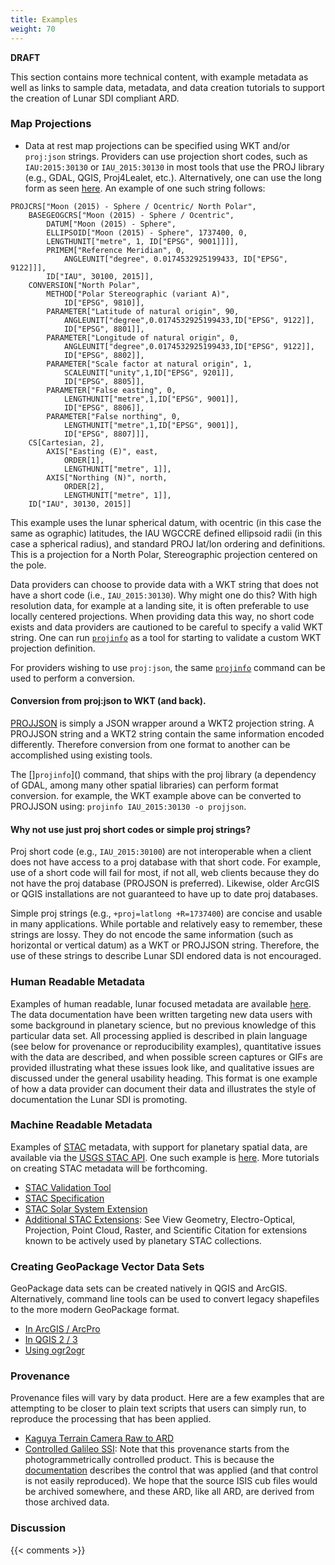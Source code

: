 ```yaml
---
title: Examples
weight: 70
---
```


**DRAFT**

This section contains more technical content, with example metadata as well as links to sample data, metadata, and data creation tutorials to support the creation of Lunar SDI compliant ARD.

### Map Projections
- Data at rest map projections can be specified using WKT and/or `proj:json` strings. Providers can use projection short codes, such as `IAU:2015:30130` or `IAU_2015:30130` in most tools that use the PROJ library (e.g., GDAL, QGIS, Proj4Lealet, etc.). Alternatively, one can use the long form as seen [here](http://voparis-vespa-crs.obspm.fr:8080/web/moon.html). An example of one such string follows:

```
PROJCRS["Moon (2015) - Sphere / Ocentric/ North Polar",
    BASEGEOGCRS["Moon (2015) - Sphere / Ocentric",
        DATUM["Moon (2015) - Sphere",
    	ELLIPSOID["Moon (2015) - Sphere", 1737400, 0,
		LENGTHUNIT["metre", 1, ID["EPSG", 9001]]]],
    	PRIMEM["Reference Meridian", 0,
            ANGLEUNIT["degree", 0.0174532925199433, ID["EPSG", 9122]]],
        ID["IAU", 30100, 2015]],
    CONVERSION["North Polar",
        METHOD["Polar Stereographic (variant A)",
            ID["EPSG", 9810]],
        PARAMETER["Latitude of natural origin", 90,
            ANGLEUNIT["degree",0.0174532925199433,ID["EPSG", 9122]],
            ID["EPSG", 8801]],
		PARAMETER["Longitude of natural origin", 0,
            ANGLEUNIT["degree",0.0174532925199433,ID["EPSG", 9122]],
            ID["EPSG", 8802]],
		PARAMETER["Scale factor at natural origin", 1,
            SCALEUNIT["unity",1,ID["EPSG", 9201]],
            ID["EPSG", 8805]],
		PARAMETER["False easting", 0,
            LENGTHUNIT["metre",1,ID["EPSG", 9001]],
            ID["EPSG", 8806]],
		PARAMETER["False northing", 0,
            LENGTHUNIT["metre",1,ID["EPSG", 9001]],
            ID["EPSG", 8807]]],
    CS[Cartesian, 2],
        AXIS["Easting (E)", east,
            ORDER[1],
            LENGTHUNIT["metre", 1]],
        AXIS["Northing (N)", north,
            ORDER[2],
            LENGTHUNIT["metre", 1]],
    ID["IAU", 30130, 2015]]
```

This example uses the lunar spherical datum, with ocentric (in this case the same as ographic) latitudes, the IAU WGCCRE defined ellipsoid radii (in this case a spherical radius), and standard PROJ lat/lon ordering and definitions. This is a projection for a North Polar, Stereographic projection centered on the pole. 

Data providers can choose to provide data with a WKT string that does not have a short code (i.e., `IAU_2015:30130`). Why might one do this? With high resolution data, for example at a landing site, it is often preferable to use locally centered projections. When providing data this way, no short code exists and data providers are cautioned to be careful to specify a valid WKT string. One can run [`projinfo`](https://proj.org/en/9.3/apps/projinfo.html) as a tool for starting to validate a custom WKT projection definition.

For providers wishing to use `proj:json`, the same [`projinfo`](https://proj.org/en/9.3/apps/projinfo.html) command can be used to perform a conversion.

#### Conversion from proj:json to WKT (and back).
[PROJJSON](https://proj.org/en/9.3/specifications/projjson.html) is simply a JSON wrapper around a WKT2 projection string. A PROJJSON string and a WKT2 string contain the same information encoded differently. Therefore conversion from one format to another can be accomplished using existing tools.

The []`projinfo`]() command, that ships with the proj library (a dependency of GDAL, among many other spatial libraries) can perform format conversion. for example, the WKT example above can be converted to PROJJSON using: `projinfo IAU_2015:30130 -o projjson`. 

#### Why not use just proj short codes or simple proj strings?
Proj short code (e.g., `IAU_2015:30100`) are not interoperable when a client does not have access to a proj database with that short code. For example, use of a short code will fail for most, if not all, web clients because they do not have the proj database (PROJSON is preferred). Likewise, older ArcGIS or QGIS installations are not guaranteed to have up to date proj databases.

Simple proj strings (e.g., `+proj=latlong +R=1737400`) are concise and usable in many applications. While portable and relatively easy to remember, these strings are lossy. They do not encode the same information (such as horizontal or  vertical datum) as a WKT or PROJJSON string. Therefore, the use of these strings to describe Lunar SDI endored data is not encouraged.

### Human Readable Metadata
Examples of human readable, lunar focused metadata are available [here](https://stac.astrogeology.usgs.gov/docs/data/moon/kaguyatc/). The data documentation have been written targeting new data users with some background in planetary science, but no previous knowledge of this particular data set. All processing applied is described in plain language (see below for provenance or reproducibility examples), quantitative issues with the data are described, and when possible screen captures or GIFs are provided illustrating what these issues look like, and qualitative issues are discussed under the general usability heading. This format is one example of how a data provider can document their data and illustrates the style of documentation the Lunar SDI is promoting.

### Machine Readable Metadata
Examples of [STAC](https://stacspec.org) metadata, with support for planetary spatial data, are available via the [USGS STAC API](https://stac.astrogeology.usgs.gov/api/). One such example is [here](https://stac.astrogeology.usgs.gov/api/collections/kaguya_terrain_camera_stereoscopic_uncontrolled_observations/items/TC1W2B0_01_07109N362E3402). More tutorials on creating STAC metadata will be forthcoming.

- [STAC Validation Tool](https://staclint.com)
- [STAC Specification](https://github.com/radiantearth/stac-spec)
- [STAC Solar System Extension](https://github.com/stac-extensions/ssys)
- [Additional STAC Extensions](https://stac-extensions.github.io): See View Geometry, Electro-Optical, Projection, Point Cloud, Raster, and Scientific Citation for extensions known to be actively used by planetary STAC collections.

### Creating GeoPackage Vector Data Sets   
GeoPackage data sets can be created natively in QGIS and ArcGIS. Alternatively, command line tools can be used to convert legacy shapefiles to the more modern GeoPackage format.

- [In ArcGIS / ArcPro](https://learn.openwaterfoundation.org/owf-learn-geopackage/using-geopackage/arcgis/)
- [In QGIS 2 / 3](https://learn.openwaterfoundation.org/owf-learn-geopackage/using-geopackage/qgis/)
- [Using ogr2ogr](https://gdal.org/programs/ogr2ogr.html)

### Provenance  
Provenance files will vary by data product. Here are a few examples that are attempting to be closer to plain text scripts that users can simply run, to reproduce the processing that has been applied. 

- [Kaguya Terrain Camera Raw to ARD](https://astrogeo-ard.s3-us-west-2.amazonaws.com/moon/kaguya/terrain_camera/stereoscopic/uncontrolled/TC1W2B0_01_07109N362E3402/provenance.txt)
- [Controlled Galileo SSI](https://astrogeo-ard.s3-us-west-2.amazonaws.com/jupiter/europa/galileo_voyager/usgs_controlled_observations/s0639063413/provenance.txt): Note that this provenance starts from the photogrammetrically controlled product. This is because the [documentation](https://stac.astrogeology.usgs.gov/docs/data/jupiter/europa/galileo_individual_images/) describes the control that was applied (and that control is not easily reproduced). We hope that the source ISIS cub files would be archived somewhere, and these ARD, like all ARD, are derived from those archived data.


### Discussion

{{< comments >}}

[^1]: Combined with the provenance files, this allows users to recreate products from source files, reproducing or modifying the processing pipeline as desired.